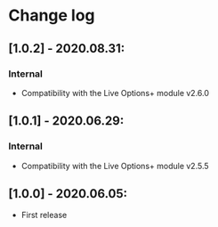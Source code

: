 # Change log

## [1.0.2] - 2020.08.31:
### Internal
- Compatibility with the Live Options+ module v2.6.0

## [1.0.1] - 2020.06.29:
### Internal
- Compatibility with the Live Options+ module v2.5.5

## [1.0.0] - 2020.06.05:
- First release
